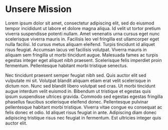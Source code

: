 # Unsere Mission

Lorem ipsum dolor sit amet, consectetur adipiscing elit, sed do eiusmod tempor incididunt ut labore et dolore magna
aliqua. Id velit ut tortor pretium viverra suspendisse potenti nullam. Amet venenatis urna cursus eget nunc scelerisque
viverra mauris in. Facilisis leo vel fringilla est ullamcorper eget nulla facilisi. Id cursus metus aliquam eleifend.
Turpis tincidunt id aliquet risus feugiat. Accumsan lacus vel facilisis volutpat. Viverra mauris in aliquam sem
fringilla ut morbi tincidunt augue. Malesuada fames ac turpis egestas integer eget aliquet nibh praesent. Scelerisque
felis imperdiet proin fermentum. Pellentesque habitant morbi tristique senectus.

Nec tincidunt praesent semper feugiat nibh sed. Quis auctor elit sed vulputate mi sit. Volutpat blandit aliquam etiam
erat velit scelerisque in dictum non. Nunc sed blandit libero volutpat sed cras. Ut morbi tincidunt augue interdum velit
euismod in. Bibendum ut tristique et egestas quis ipsum suspendisse ultrices gravida. Commodo sed egestas egestas
fringilla phasellus faucibus scelerisque eleifend donec. Pellentesque pulvinar pellentesque habitant morbi tristique.
Viverra vitae congue eu consequat ac felis donec et odio. Id aliquet risus feugiat in ante. Adipiscing diam donec
adipiscing tristique risus nec feugiat in fermentum. Est ultricies integer quis auctor elit.
